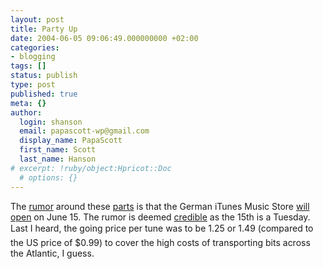 ```yaml
---
layout: post
title: Party Up
date: 2004-06-05 09:06:49.000000000 +02:00
categories:
- blogging
tags: []
status: publish
type: post
published: true
meta: {}
author:
  login: shanson
  email: papascott-wp@gmail.com
  display_name: PapaScott
  first_name: Scott
  last_name: Hanson
# excerpt: !ruby/object:Hpricot::Doc
  # options: {}
---
```

<p>The <a href="http://vowe.net/archives/004596.html" title="vowe dot net :: iTMS in Deutschland in weniger als zwei Wochen?">rumor</a> around these <a href="http://www.heise.de/newsticker/meldung/47960" title="heise online - iTunes Music Store schon Mitte Juni in Deutschland">parts</a> is that the German iTunes Music Store <a href="http://www.fritz.de/_/interaktiv/computernews/detail_jsp/key=26824.html" title="05.06.2004 - Fritz - ComputerNews">will open</a> on June 15. The rumor is deemed <a href="http://www.industrial-technology-and-witchcraft.de/index.php?id=P5868" title="Industrial Technology & Witchcraft: Radio Fritz: iTMS-Start am 15.6. ">credible</a> as the 15th is a Tuesday. Last I heard, the going price per tune was to be 1.25 or 1.49 (compared to the US price of $0.99) to cover the high costs of transporting bits across the Atlantic, I guess.</p>
